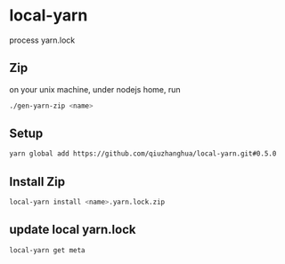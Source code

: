 # local-yarn
process yarn.lock


## Zip
on your unix machine, under nodejs home, run
```bash
./gen-yarn-zip <name>
```

## Setup
```bash
yarn global add https://github.com/qiuzhanghua/local-yarn.git#0.5.0
```

## Install Zip
```bash
local-yarn install <name>.yarn.lock.zip
```

## update local yarn.lock
```bash
local-yarn get meta
```